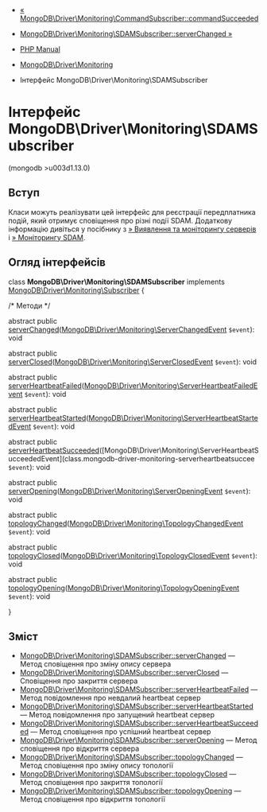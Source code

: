 - [« MongoDB\Driver\Monitoring\CommandSubscriber::commandSucceeded](mongodb-driver-monitoring-commandsubscriber.commandsucceeded.md)
- [MongoDB\Driver\Monitoring\SDAMSubscriber::serverChanged »](mongodb-driver-monitoring-sdamsubscriber.serverchanged.md)

- [PHP Manual](index.md)
- [MongoDB\Driver\Monitoring](mongodb.monitoring.md)
- Інтерфейс MongoDB\Driver\Monitoring\SDAMSubscriber

# Інтерфейс MongoDB\Driver\Monitoring\SDAMSubscriber

(mongodb \>u003d1.13.0)

## Вступ

Класи можуть реалізувати цей інтерфейс для реєстрації передплатника
подій, який отримує сповіщення про різні події SDAM.
Додаткову інформацію дивіться у посібнику з [» Виявлення та
моніторингу серверів](https://github.com/mongodb/specifications/blob/master/source/server-discovery-and-monitoring/server-discovery-and-monitoring.rst)
і [» Моніторингу SDAM](https://github.com/mongodb/specifications/blob/master/source/server-discovery-and-monitoring/server-discovery-and-monitoring-monitoring.rst).

## Огляд інтерфейсів

class **MongoDB\Driver\Monitoring\SDAMSubscriber** implements
[MongoDB\Driver\Monitoring\Subscriber](class.mongodb-driver-monitoring-subscriber.md)
{

/\* Методи \*/

abstract public
[serverChanged](mongodb-driver-monitoring-sdamsubscriber.serverchanged.md)([MongoDB\Driver\Monitoring\ServerChangedEvent](class.mongodb-driver-monitoring-serverchangedevent.md)
`$event`): void

abstract public
[serverClosed](mongodb-driver-monitoring-sdamsubscriber.serverclosed.md)([MongoDB\Driver\Monitoring\ServerClosedEvent](class.mongodb-driver-monitoring-serverclosedevent.md)
`$event`): void

abstract public
[serverHeartbeatFailed](mongodb-driver-monitoring-sdamsubscriber.serverheartbeatfailed.md)([MongoDB\Driver\Monitoring\ServerHeartbeatFailedEvent](class.mongodb-driver-monitoring-serverheartbeatfailedeventmd)
`$event`): void

abstract public
[serverHeartbeatStarted](mongodb-driver-monitoring-sdamsubscriber.serverheartbeatstarted.md)([MongoDB\Driver\Monitoring\ServerHeartbeatStartedEvent](class.mongodb-driver-monitoring-serverheartbeatstartedevent.md)
`$event`): void

abstract public
[serverHeartbeatSucceeded](mongodb-driver-monitoring-sdamsubscriber.serverheartbeatsucceeded.md)([MongoDB\Driver\Monitoring\ServerHeartbeatSucceededEvent](class.mongodb-driver-monitoring-serverheartbeatsuccee
`$event`): void

abstract public
[serverOpening](mongodb-driver-monitoring-sdamsubscriber.serveropening.md)([MongoDB\Driver\Monitoring\ServerOpeningEvent](class.mongodb-driver-monitoring-serveropeningevent.md)
`$event`): void

abstract public
[topologyChanged](mongodb-driver-monitoring-sdamsubscriber.topologychanged.md)([MongoDB\Driver\Monitoring\TopologyChangedEvent](class.mongodb-driver-monitoring-topologychangedevent.md)
`$event`): void

abstract public
[topologyClosed](mongodb-driver-monitoring-sdamsubscriber.topologyclosed.md)([MongoDB\Driver\Monitoring\TopologyClosedEvent](class.mongodb-driver-monitoring-topologyclosedevent.md)
`$event`): void

abstract public
[topologyOpening](mongodb-driver-monitoring-sdamsubscriber.topologyopening.md)([MongoDB\Driver\Monitoring\TopologyOpeningEvent](class.mongodb-driver-monitoring-topologyopeningevent.md)
`$event`): void

}

## Зміст

- [MongoDB\Driver\Monitoring\SDAMSubscriber::serverChanged](mongodb-driver-monitoring-sdamsubscriber.serverchanged.md)
— Метод сповіщення про зміну опису сервера
- [MongoDB\Driver\Monitoring\SDAMSubscriber::serverClosed](mongodb-driver-monitoring-sdamsubscriber.serverclosed.md)
— Сповіщення про закриття сервера
- [MongoDB\Driver\Monitoring\SDAMSubscriber::serverHeartbeatFailed](mongodb-driver-monitoring-sdamsubscriber.serverheartbeatfailed.md)
— Метод повідомлення про невдалий heartbeat сервер
- [MongoDB\Driver\Monitoring\SDAMSubscriber::serverHeartbeatStarted](mongodb-driver-monitoring-sdamsubscriber.serverheartbeatstarted.md)
— Метод повідомлення про запущений heartbeat сервер
- [MongoDB\Driver\Monitoring\SDAMSubscriber::serverHeartbeatSucceeded](mongodb-driver-monitoring-sdamsubscriber.serverheartbeatsucceeded.md)
— Метод сповіщення про успішний heartbeat сервер
- [MongoDB\Driver\Monitoring\SDAMSubscriber::serverOpening](mongodb-driver-monitoring-sdamsubscriber.serveropening.md)
— Метод сповіщення про відкриття сервера
- [MongoDB\Driver\Monitoring\SDAMSubscriber::topologyChanged](mongodb-driver-monitoring-sdamsubscriber.topologychanged.md)
— Метод сповіщення про зміну опису топології
- [MongoDB\Driver\Monitoring\SDAMSubscriber::topologyClosed](mongodb-driver-monitoring-sdamsubscriber.topologyclosed.md)
— Метод сповіщення про закриття топології
- [MongoDB\Driver\Monitoring\SDAMSubscriber::topologyOpening](mongodb-driver-monitoring-sdamsubscriber.topologyopening.md)
— Метод сповіщення про відкриття топології

